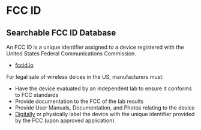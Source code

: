 # FCC ID

## Searchable FCC ID Database

An FCC ID is a unique identifier assigned to a device registered with the United States Federal Communications Commission.

* [fccid.io](https://fccid.io/)

For legal sale of wireless deices in the US, manufacturers must:

* Have the device evaluated by an independent lab to ensure it conforms to FCC standards
* Provide documentation to the FCC of the lab results
* Provide User Manuals, Documentation, and Photos relating to the device
* [Digitally](https://fccid.io/blog/2014/11/e-label-act/) or physically label the device with the unique identifier provided by the FCC (upon approved application)